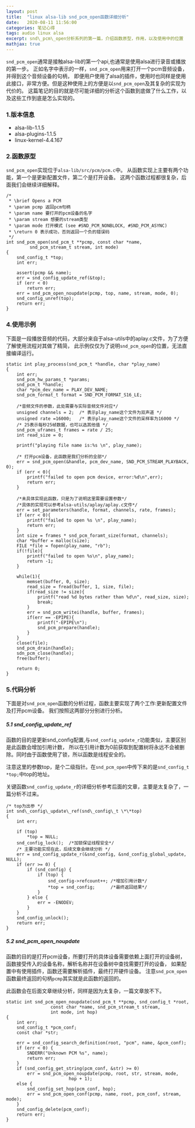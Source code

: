 ```yaml
---
layout: post
title:  "linux alsa-lib snd_pcm_open函数详细分析"
date:   2020-08-11 11:56:00
categories: 笔记心得
tags: audio linux alsa
excerpt: snd\_pcm\_open分析系列的第一篇，介绍函数原型，作用，以及使用中的位置
mathjax: true
---
```


`snd_pcm_open`通常是接触alsa-lib的第一个api,也通常是使用alsa进行录音或播放的第一步。
正如名字中表示的一样，`snd_pcm_open`用来打开一个pcm音频设备，并得到这个音频设备的句柄，
即便用户使用了alsa的插件，使用时也同样是使用此接口，非常方便。但是这种使用上的方便是以`snd_pcm_open`及其复杂的实现为代价的。
这篇笔记的目的就是尽可能详细的分析这个函数到底做了什么工作，以及这些工作到底是怎么实现的。

### 1.版本信息

- alsa-lib-1.1.5
- alsa-plugins-1.1.5
- linux-kernel-4.4.167

### 2.函数原型

`snd_pcm_open`实现位于`alsa-lib/src/pcm/pcm.c`中。
从函数实现上主要有两个功能，第一个是更新配置文件，第二个是打开设备。
这两个函数过程都很复杂，后面我们会继续详细解释。
```
/*
 * \brief Opens a PCM
 * \param pcmp 返回pcm句柄
 * \param name 要打开的pcm设备的名字
 * \param stream 想要的stream类型
 * \param mode 打开模式 (see #SND_PCM_NONBLOCK, #SND_PCM_ASYNC)
 * \return 0 表示成功，否则返回一个负的错误码
 */
int snd_pcm_open(snd_pcm_t **pcmp, const char *name,
         snd_pcm_stream_t stream, int mode)
{
    snd_config_t *top;
    int err;

    assert(pcmp && name);
    err = snd_config_update_ref(&top);
    if (err < 0)
        return err;
    err = snd_pcm_open_noupdate(pcmp, top, name, stream, mode, 0);
    snd_config_unref(top);
    return err;
}
```

### 4.使用示例

下面是一段播放音频的代码，大部分来自于alsa-utils中的aplay.c文件，为了方便了解使用流程对其做了精简，
此示例仅仅为了说明`snd_pcm_open`的位置，无法直接编译运行。
```
static int play_process(snd_pcm_t *handle, char *play_name)
{
    int err;
    snd_pcm_hw_params_t *params;
    snd_pcm_t *handle;
    char *pcm_dev_name = PLAY_DEV_NAME;
    snd_pcm_format_t format = SND_PCM_FORMAT_S16_LE;

    /*音频文件的参数，此处需要与实际音频文件对应*/
    unsigned channels = 2;  /* 表示play_name这个文件为双声道 */
    unsigned rate =16000;   /* 表示play_name这个文件的采样率为16000 */
    /* 25表示每秒25帧数据，也可以选其他值 */
    snd_pcm_uframes_t frames = rate / 25;
    int read_size = 0;

    printf("playing file name is:%s \n", play_name);

    /* 打开pcm设备，此函数是我们分析的全部*/
    err = snd_pcm_open(&handle, pcm_dev_name, SND_PCM_STREAM_PLAYBACK, 0);
    if (err < 0){
        printf("failed to open pcm device, error:%d\n",err);
        return err;
    }

    /*未具体实现此函数，只是为了说明这里需要设置参数*/
    /*具体的实现可以参考alsa-utils/aplay/aplay.c文件*/
    err = set_parameters(handle, format, channels, rate, frames);
    if (err < 0){
        printf("failed to open %s \n", play_name);
        return err;
    }
    int size = frames * snd_pcm_foramt_size(format, channels);
    char *buffer = malloc(size);
    FILE *file = fopen(play_name, "rb");
    if(!file){
        printf("failed to open %s\n", play_name);
        return -1;
    }

    while(1){
        memset(buffer, 0, size);
        read_size = fread(buffer, 1, size, file);
        if(read_size != size){
            printf("read %d bytes rather than %d\n", read_size, size);
            break;
        }
        err = snd_pcm_writei(handle, buffer, frames);
        if(err == -EPIPE){
            printf("-EPIPE\n");
            snd_pcm_prepare(handle);
        }
    }
    close(file);
    snd_pcm_drain(handle);
    sdn_pcm_close(handle);
    free(buffer);

    return 0;
}
```
### 5.代码分析

下面是对`snd_pcm_open`函数的分析过程，函数主要实现了两个工作:更新配置文件及打开pcm设备。
我们按照这两部分分别进行分析。

##### 5.1 snd\_config\_update\_ref

函数的目的是更新snd\_config配置,与`snd_config_update_r`功能类似，主要区别是此函数会增加引用计数，
所以在引用计数为0前获取到配置树将永远不会被删除。同时由于函数使用了锁，所以函数是线程安全的。

注意这里的参数top，是个二级指针。在`snd_pcm_open`中传下来的是`snd_config_t *top;`中top的地址。

关键函数`snd_config_update_r`的详细分析参考后面的文章，主要是太复杂了，一篇分析不过来。

```
/* top为出参 */
int snd\_config\_update\_ref(snd\_config\_t \*\*top)
{
    int err;

    if (top)
        *top = NULL;
    snd_config_lock();  /*加锁保证线程安全*/
    /* 主要功能实现在此，后续文章会继续分析 */
    err = snd_config_update_r(&snd_config, &snd_config_global_update, NULL);
    if (err >= 0) {
        if (snd_config) {
            if (top) {
                snd_config->refcount++; /*增加引用计数*/
                *top = snd_config;      /*最终返回结果*/
            }
        } else {
            err = -ENODEV;
        }
    }
    snd_config_unlock();
    return err;
}
```

##### 5.2 snd\_pcm\_open\_noupdate

函数的目的是打开pcm设备，所要打开的具体设备需要依赖上面打开的设备树，
函数接受传入的设备名称，解析名称并在设备树中查找需要打开的设备，
如果配置中有使用插件，函数还需要解析插件，最终打开硬件设备。
注意`snd_pcm_open`函数最终返回的句柄`pcmp`其实就是此函数的返回的。

此函数会在后面文章继续分析，同样是因为太复杂，一篇文章放不下。
```
static int snd_pcm_open_noupdate(snd_pcm_t **pcmp, snd_config_t *root,
                 const char *name, snd_pcm_stream_t stream,
                 int mode, int hop)
{
    int err;
    snd_config_t *pcm_conf;
    const char *str;

    err = snd_config_search_definition(root, "pcm", name, &pcm_conf);
    if (err < 0) {
        SNDERR("Unknown PCM %s", name);
        return err;
    }
    if (snd_config_get_string(pcm_conf, &str) >= 0)
        err = snd_pcm_open_noupdate(pcmp, root, str, stream, mode,
                        hop + 1);
    else {
        snd_config_set_hop(pcm_conf, hop);
        err = snd_pcm_open_conf(pcmp, name, root, pcm_conf, stream, mode);
    }
    snd_config_delete(pcm_conf);
    return err;
}
```
